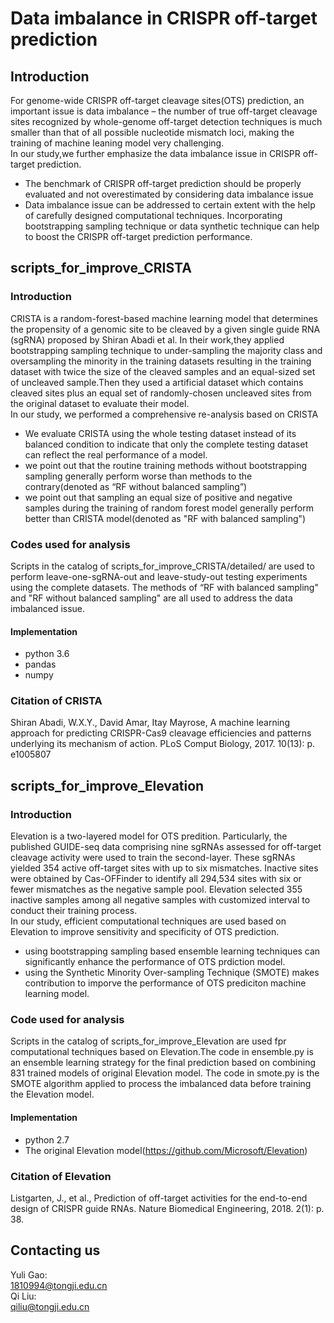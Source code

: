 Data imbalance in CRISPR off-target prediction
==========
## Introduction
For genome-wide CRISPR off-target cleavage sites(OTS) prediction, an important issue is data imbalance – the number of true off-target cleavage sites recognized by whole-genome off-target detection techniques is much smaller than that of all possible nucleotide mismatch loci, making the training of machine leaning model very challenging.<br>
In our study,we further emphasize the data imbalance issue in CRISPR off-target prediction. <br>
* The benchmark of CRISPR off-target prediction should be properly evaluated and not overestimated by considering data imbalance issue
* Data imbalance issue can be addressed to certain extent with the help of carefully designed computational techniques. Incorporating bootstrapping sampling technique or data synthetic technique can help to boost the CRISPR off-target prediction performance.
 
## scripts_for_improve_CRISTA
### Introduction

CRISTA is a random-forest-based machine learning model that determines the propensity of a genomic site to be cleaved by a given single guide RNA (sgRNA) proposed by Shiran Abadi et al. In their work,they applied bootstrapping sampling technique to under-sampling the majority class and oversampling the minority in the training datasets resulting in the training dataset with twice the size of the cleaved samples and an equal-sized set of uncleaved sample.Then they used a artificial dataset which contains cleaved sites plus an equal set of randomly-chosen uncleaved sites from the original dataset to evaluate their model.<br>
In our study, we performed a comprehensive re-analysis based on CRISTA
* We evaluate CRISTA using the whole testing dataset instead of its balanced condition to indicate that only the complete testing dataset can reflect the real performance of a model.
* we point out that the routine training methods without bootstrapping sampling generally perform worse than methods to the contrary(denoted as “RF without balanced sampling”)
* we point out that sampling an equal size of positive and negative samples during the training of random forest model generally perform better than CRISTA model(denoted as "RF with balanced sampling")

### Codes used for analysis 
Scripts in the catalog of scripts_for_improve_CRISTA/detailed/ are used to perform leave-one-sgRNA-out and leave-study-out testing experiments using the complete datasets. The methods of “RF with balanced sampling" and "RF without balanced sampling" are all used to address the data imbalanced issue.
#### Implementation
* python 3.6
* pandas
* numpy

### Citation of CRISTA
Shiran Abadi, W.X.Y., David Amar, Itay Mayrose, A machine learning approach for predicting CRISPR-Cas9 cleavage efficiencies and patterns underlying its mechanism of action. PLoS Comput Biology, 2017. 10(13): p. e1005807

## scripts_for_improve_Elevation
### Introduction
Elevation is a two-layered model for OTS predition. Particularly, the published GUIDE-seq data comprising nine sgRNAs assessed for off-target cleavage activity were used to train the second-layer. These sgRNAs yielded 354 active off-target sites with up to six mismatches. Inactive sites were obtained by Cas-OFFinder to identify all 294,534 sites with six or fewer mismatches as the negative sample pool. Elevation selected 355 inactive samples among all negative samples with customized interval to conduct their training process.<br>
In our study,  efficient computational techniques are used based on Elevation to improve sensitivity and specificity of OTS prediction.
* using bootstrapping sampling based ensemble learning techniques can significantly enhance the performance of OTS prdiction model. 
* using the Synthetic Minority Over-sampling Technique (SMOTE) makes contribution to imporve the performance of OTS prediciton machine learning model.

### Code used for analysis
Scripts in the catalog of scripts_for_improve_Elevation are used fpr computational techniques based on Elevation.The code in ensemble.py is an ensemble learning strategy for the final prediction based on combining 831 trained models of original Elevation model. The code in smote.py is the SMOTE algorithm applied to process the imbalanced data before training the Elevation model.
#### Implementation
* python 2.7
* The original Elevation model(https://github.com/Microsoft/Elevation)

### Citation of Elevation
Listgarten, J., et al., Prediction of off-target activities for the end-to-end design of CRISPR guide RNAs. Nature Biomedical Engineering, 2018. 2(1): p. 38.

## Contacting us
Yuli Gao:<br>
1810994@tongji.edu.cn<br>
Qi Liu:<br>
qiliu@tongji.edu.cn




